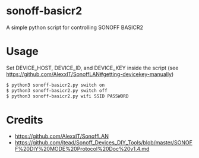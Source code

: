 # sonoff-basicr2

A simple python script for controlling SONOFF BASICR2

# Usage

Set DEVICE_HOST, DEVICE_ID, and DEVICE_KEY inside the script (see https://github.com/AlexxIT/SonoffLAN#getting-devicekey-manually)

```bash
$ python3 sonoff-basicr2.py switch on
$ python3 sonoff-basicr2.py switch off
$ python3 sonoff-basicr2.py wifi SSID PASSWORD
```

# Credits

- https://github.com/AlexxIT/SonoffLAN
- https://github.com/itead/Sonoff_Devices_DIY_Tools/blob/master/SONOFF%20DIY%20MODE%20Protocol%20Doc%20v1.4.md
